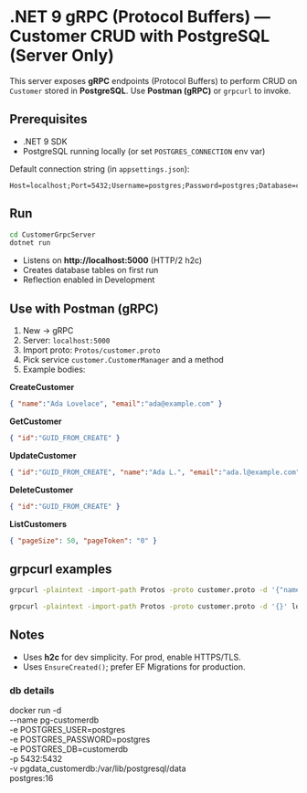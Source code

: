 # .NET 9 gRPC (Protocol Buffers) — Customer CRUD with PostgreSQL (Server Only)

This server exposes **gRPC** endpoints (Protocol Buffers) to perform CRUD on `Customer` stored in **PostgreSQL**.
Use **Postman (gRPC)** or `grpcurl` to invoke.

## Prerequisites
- .NET 9 SDK
- PostgreSQL running locally (or set `POSTGRES_CONNECTION` env var)

Default connection string (in `appsettings.json`):
```
Host=localhost;Port=5432;Username=postgres;Password=postgres;Database=customerdb
```

## Run
```bash
cd CustomerGrpcServer
dotnet run
```
- Listens on **http://localhost:5000** (HTTP/2 h2c)
- Creates database tables on first run
- Reflection enabled in Development

## Use with Postman (gRPC)
1. New → gRPC
2. Server: `localhost:5000`
3. Import proto: `Protos/customer.proto`
4. Pick service `customer.CustomerManager` and a method
5. Example bodies:

**CreateCustomer**
```json
{ "name":"Ada Lovelace", "email":"ada@example.com" }
```

**GetCustomer**
```json
{ "id":"GUID_FROM_CREATE" }
```

**UpdateCustomer**
```json
{ "id":"GUID_FROM_CREATE", "name":"Ada L.", "email":"ada.l@example.com" }
```

**DeleteCustomer**
```json
{ "id":"GUID_FROM_CREATE" }
```

**ListCustomers**
```json
{ "pageSize": 50, "pageToken": "0" }
```

## grpcurl examples
```bash
grpcurl -plaintext -import-path Protos -proto customer.proto -d '{"name":"Ada","email":"ada@example.com"}' localhost:5000 customer.CustomerManager/CreateCustomer

grpcurl -plaintext -import-path Protos -proto customer.proto -d '{}' localhost:5000 customer.CustomerManager/ListCustomers
```

## Notes
- Uses **h2c** for dev simplicity. For prod, enable HTTPS/TLS.
- Uses `EnsureCreated()`; prefer EF Migrations for production.

### db details 

docker run -d \
  --name pg-customerdb \
  -e POSTGRES_USER=postgres \
  -e POSTGRES_PASSWORD=postgres \
  -e POSTGRES_DB=customerdb \
  -p 5432:5432 \
  -v pgdata_customerdb:/var/lib/postgresql/data \
  postgres:16